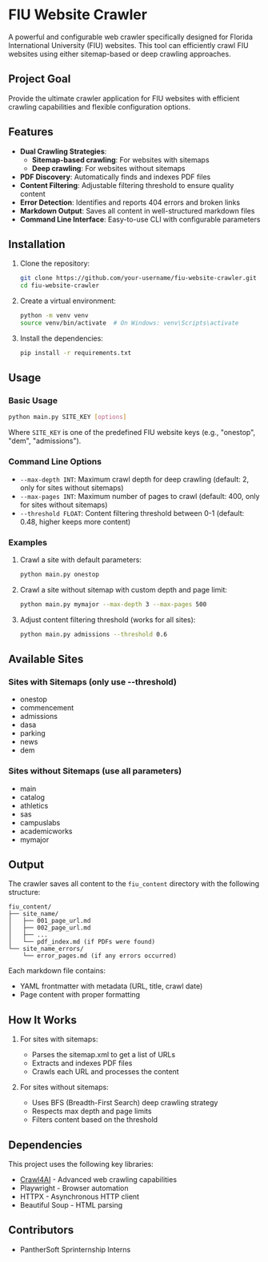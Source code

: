 # FIU Website Crawler

A powerful and configurable web crawler specifically designed for Florida International University (FIU) websites. This tool can efficiently crawl FIU websites using either sitemap-based or deep crawling approaches.

## Project Goal
Provide the ultimate crawler application for FIU websites with efficient crawling capabilities and flexible configuration options.

## Features

- **Dual Crawling Strategies**:
  - **Sitemap-based crawling**: For websites with sitemaps
  - **Deep crawling**: For websites without sitemaps
- **PDF Discovery**: Automatically finds and indexes PDF files
- **Content Filtering**: Adjustable filtering threshold to ensure quality content
- **Error Detection**: Identifies and reports 404 errors and broken links
- **Markdown Output**: Saves all content in well-structured markdown files
- **Command Line Interface**: Easy-to-use CLI with configurable parameters

## Installation

1. Clone the repository:
   ```bash
   git clone https://github.com/your-username/fiu-website-crawler.git
   cd fiu-website-crawler
   ```

2. Create a virtual environment:
   ```bash
   python -m venv venv
   source venv/bin/activate  # On Windows: venv\Scripts\activate
   ```

3. Install the dependencies:
   ```bash
   pip install -r requirements.txt
   ```

## Usage

### Basic Usage

```bash
python main.py SITE_KEY [options]
```

Where `SITE_KEY` is one of the predefined FIU website keys (e.g., "onestop", "dem", "admissions").

### Command Line Options

- `--max-depth INT`: Maximum crawl depth for deep crawling (default: 2, only for sites without sitemaps)
- `--max-pages INT`: Maximum number of pages to crawl (default: 400, only for sites without sitemaps)
- `--threshold FLOAT`: Content filtering threshold between 0-1 (default: 0.48, higher keeps more content)

### Examples

1. Crawl a site with default parameters:
   ```bash
   python main.py onestop
   ```

2. Crawl a site without sitemap with custom depth and page limit:
   ```bash
   python main.py mymajor --max-depth 3 --max-pages 500
   ```

3. Adjust content filtering threshold (works for all sites):
   ```bash
   python main.py admissions --threshold 0.6
   ```

## Available Sites

### Sites with Sitemaps (only use --threshold)
- onestop
- commencement
- admissions
- dasa
- parking
- news
- dem

### Sites without Sitemaps (use all parameters)
- main
- catalog
- athletics
- sas
- campuslabs
- academicworks
- mymajor

## Output

The crawler saves all content to the `fiu_content` directory with the following structure:

```
fiu_content/
├── site_name/
│   ├── 001_page_url.md
│   ├── 002_page_url.md
│   ├── ...
│   └── pdf_index.md (if PDFs were found)
└── site_name_errors/
    └── error_pages.md (if any errors occurred)
```

Each markdown file contains:
- YAML frontmatter with metadata (URL, title, crawl date)
- Page content with proper formatting

## How It Works

1. For sites with sitemaps:
   - Parses the sitemap.xml to get a list of URLs
   - Extracts and indexes PDF files
   - Crawls each URL and processes the content

2. For sites without sitemaps:
   - Uses BFS (Breadth-First Search) deep crawling strategy
   - Respects max depth and page limits
   - Filters content based on the threshold

## Dependencies

This project uses the following key libraries:
- [Crawl4AI](https://docs.crawl4ai.com) - Advanced web crawling capabilities
- Playwright - Browser automation
- HTTPX - Asynchronous HTTP client
- Beautiful Soup - HTML parsing

## Contributors

- PantherSoft Sprinternship Interns